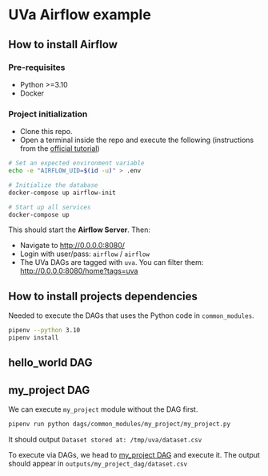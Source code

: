 # UVa Airflow example

## How to install Airflow

### Pre-requisites

- Python >=3.10
- Docker

### Project initialization

- Clone this repo.
- Open a terminal inside the repo and execute the following (instructions from the [official tutorial](https://airflow.apache.org/docs/apache-airflow/stable/tutorial/pipeline.html#initial-setup))

```bash
# Set an expected environment variable
echo -e "AIRFLOW_UID=$(id -u)" > .env

# Initialize the database
docker-compose up airflow-init

# Start up all services
docker-compose up
```

This should start the **Airflow Server**. Then:
- Navigate to http://0.0.0.0:8080/
- Login with user/pass: `airflow` / `airflow`
- The UVa DAGs are tagged with `uva`. You can filter them: http://0.0.0.0:8080/home?tags=uva

## How to install projects dependencies

Needed to execute the DAGs that uses the Python code in `common_modules`.

```bash
pipenv --python 3.10
pipenv install
```

## hello_world DAG

## my_project DAG

We can execute `my_project` module without the DAG first.

```bash
pipenv run python dags/common_modules/my_project/my_project.py
```

It should output `Dataset stored at: /tmp/uva/dataset.csv`

To execute via DAGs, we head to [my_project DAG](http://0.0.0.0:8080/dags/my_project_dag/grid) and execute it. The output should appear in `outputs/my_project_dag/dataset.csv`